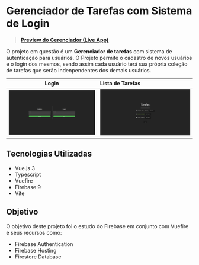# Gerenciador de Tarefas com Sistema de Login

> [**Preview do Gerenciador (Live App)**](https://vuefire2023.web.app)

O projeto em questão é um **Gerenciador de tarefas** com sistema de autenticação para usuários. O Projeto permite o cadastro de novos usuários e o login dos mesmos, sendo assim cada usuário terá sua própria coleção de tarefas que serão indenpendentes dos demais usuários.


| Login   | Lista de Tarefas
|----------|:---------|
| ![Tela inicial](public/image.png) |  ![Lista de Tarefas](public/image-1.png)|

## Tecnologias Utilizadas

- Vue.js 3
- Typescript
- Vuefire
- Firebase 9
- Vite

## Objetivo

O objetivo deste projeto foi o estudo do Firebase em conjunto com Vuefire e seus recursos como:


- Firebase Authentication
- Firebase Hosting
- Firestore Database
